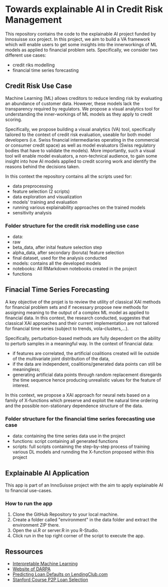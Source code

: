 # Towards explainable AI in Credit Risk Management

This repository contains the code to the explainable AI project funded by Innosuisse xxx project. In this project, we aim to build a VA framework which will enable users to get some insights into the innerworkings of ML models as applied to financial problem sets. Specifically, we consider two different use cases:
*   credit riks modelling 
*   financial time series forecasting 

## Credit Risk Use Case 
Machine Learning (ML) allows creditors to reduce lending risk by evaluating an abundance of customer data. However, these models lack the transparency required by regulators. We propose a visual analytics tool for understanding the inner-workings of ML models as they apply to credit scoring.

Specifically, we propose building a visual analytics (VA) tool, specifically tailored to the context of credit risk evaluation, useable for both model developers (i.e. Swiss financial intermediaries operating in the commercial or consumer credit space) as well as model evaluators (Swiss regulatory bodies that have to validate the models). More importantly, such a visual tool will enable model evaluators, a non-technical audience, to gain some insight into how AI models applied to credit scoring work and identify the reasons behind the decisions taken.

In this context the repository contains all the scripts used for:
* data preprocessing
* feature selection (2 scripts)
* data exploration and visualization 
* models' training and evaluation
* running various explainability approaches on the trained models
* sensitivity analysis 


### Folder structure for the credit risk modelling use case 

* data: 
*   raw 
*   beta_data, after inital feature selection step 
*   alpha_data, after secondary (boruta) feature selection
*   final dataset, used for the analysis conducted 
* models: contains all the developed models
* notebooks: All RMarkdown notebooks created in the project
* functions


## Finacial Time Series Forecasting 

A key objective of the projet is to review the utility of classical XAI methods for financial problem sets and if necessary propose new methods for assigning meaning to the output of a complex ML model as applied to financial data. In this context, the research conducted, suggestes that classical XAI approaches and their current implementation are not tailored for financial time series (subject to trends, vola-clusters,...).

Specifically, perturbation-based methods are fully dependent on the ability to perturb samples in a meaningful way. In the context of financial data:

* if features are correlated, the artificial coalitions created will lie outside of the multivariate joint distribution of the data,
* if the data are independent, coalitions/generated data points can still be meaningless; 
* generating artificial data points through random replacement disregards the time sequence hence producing unrealistic values for the feature of interest.

In this context, we propose a XAI approach for neural nets based on a family of X-functions which preserve and exploit the natural time ordering and the possible non-stationary dependence structure of the data.


### Folder structure for the financial time series forecasting use case 
* data: containing the time series data use in the project
* functions: script containing all generated functions 
* scripts: full scripts containing the step-by-step process of training various DL models and runnding the X-function proposed within this project

## Explainable AI Application

This app is part of an InnoSuisse project with the aim to apply explainable AI to financial use-cases.

### How to run the app
1. Clone the GitHub Repository to your local machine. 
2. Create a folder called "environment" in the data folder and extract the environment ZIP there.
3. Open the ui.R or server.R in you R-Studio.
4. Click run in the top right corner of the script to execute the app.
## Ressources

- [Interpretable Machine Learning](https://christophm.github.io/interpretable-ml-book/)
- [Website of DARPA](https://www.darpa.mil/program/explainable-artificial-intelligenceo)
- [Predicting Loan Defaults on LendingClub.com](https://github.com/jgcorliss/lending-club)
- [Stanford Course P2P Loan Selection](http://stanford.edu/class/msande448/2016/final/group4.pdf)

